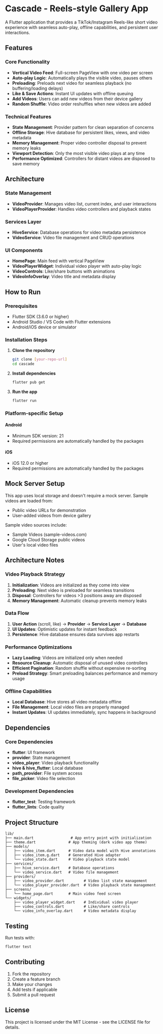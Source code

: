 # Cascade - Reels-style Gallery App

A Flutter application that provides a TikTok/Instagram Reels-like short video experience with seamless auto-play, offline capabilities, and persistent user interactions.

## Features

### Core Functionality
- **Vertical Video Feed**: Full-screen PageView with one video per screen
- **Auto-play Logic**: Automatically plays the visible video, pauses others
- **Preloading**: Preloads next video for seamless playback (no buffering/loading delays)
- **Like & Save Actions**: Instant UI updates with offline queuing
- **Add Videos**: Users can add new videos from their device gallery
- **Random Shuffle**: Video order reshuffles when new videos are added

### Technical Features
- **State Management**: Provider pattern for clean separation of concerns
- **Offline Storage**: Hive database for persistent likes, views, and video metadata
- **Memory Management**: Proper video controller disposal to prevent memory leaks
- **Viewport Detection**: Only the most visible video plays at any time
- **Performance Optimized**: Controllers for distant videos are disposed to save memory

## Architecture

### State Management
- **VideoProvider**: Manages video list, current index, and user interactions
- **VideoPlayerProvider**: Handles video controllers and playback states

### Services Layer
- **HiveService**: Database operations for video metadata persistence
- **VideoService**: Video file management and CRUD operations

### UI Components
- **HomePage**: Main feed with vertical PageView
- **VideoPlayerWidget**: Individual video player with auto-play logic
- **VideoControls**: Like/share buttons with animations
- **VideoInfoOverlay**: Video title and metadata display

## How to Run

### Prerequisites
- Flutter SDK (3.6.0 or higher)
- Android Studio / VS Code with Flutter extensions
- Android/iOS device or simulator

### Installation Steps

1. **Clone the repository**
   ```bash
   git clone [your-repo-url]
   cd cascade
   ```

2. **Install dependencies**
   ```bash
   flutter pub get
   ```

3. **Run the app**
   ```bash
   flutter run
   ```

### Platform-specific Setup

#### Android
- Minimum SDK version: 21
- Required permissions are automatically handled by the packages

#### iOS
- iOS 12.0 or higher
- Required permissions are automatically handled by the packages

## Mock Server Setup

This app uses local storage and doesn't require a mock server. Sample videos are loaded from:
- Public video URLs for demonstration
- User-added videos from device gallery

Sample video sources include:
- Sample Videos (sample-videos.com)
- Google Cloud Storage public videos
- User's local video files

## Architecture Notes

### Video Playback Strategy
1. **Initialization**: Videos are initialized as they come into view
2. **Preloading**: Next video is preloaded for seamless transitions
3. **Disposal**: Controllers for videos >3 positions away are disposed
4. **Memory Management**: Automatic cleanup prevents memory leaks

### Data Flow
1. **User Action** (scroll, like) → **Provider** → **Service Layer** → **Database**
2. **UI Updates**: Optimistic updates for instant feedback
3. **Persistence**: Hive database ensures data survives app restarts

### Performance Optimizations
- **Lazy Loading**: Videos are initialized only when needed
- **Resource Cleanup**: Automatic disposal of unused video controllers
- **Efficient Pagination**: Random shuffle without expensive re-sorting
- **Preload Strategy**: Smart preloading balances performance and memory usage

### Offline Capabilities
- **Local Database**: Hive stores all video metadata offline
- **File Management**: Local video files are properly managed
- **Instant Updates**: UI updates immediately, sync happens in background

## Dependencies

### Core Dependencies
- **flutter**: UI framework
- **provider**: State management
- **video_player**: Video playback functionality
- **hive & hive_flutter**: Local database
- **path_provider**: File system access
- **file_picker**: Video file selection

### Development Dependencies
- **flutter_test**: Testing framework
- **flutter_lints**: Code quality

## Project Structure

```
lib/
├── main.dart                 # App entry point with initialization
├── theme.dart               # App theming (dark video app theme)
├── models/
│   ├── video_item.dart      # Video data model with Hive annotations
│   ├── video_item.g.dart    # Generated Hive adapter
│   └── video_state.dart     # Video playback state model
├── services/
│   ├── hive_service.dart    # Database operations
│   └── video_service.dart   # Video file management
├── providers/
│   ├── video_provider.dart         # Video list state management
│   └── video_player_provider.dart  # Video playback state management
├── screens/
│   └── home_page.dart       # Main video feed screen
└── widgets/
    ├── video_player_widget.dart    # Individual video player
    ├── video_controls.dart         # Like/share controls
    └── video_info_overlay.dart     # Video metadata display
```

## Testing

Run tests with:
```bash
flutter test
```

## Contributing

1. Fork the repository
2. Create a feature branch
3. Make your changes
4. Add tests if applicable
5. Submit a pull request

## License

This project is licensed under the MIT License - see the LICENSE file for details.